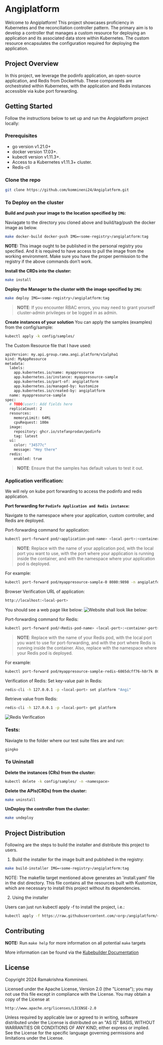 # Angiplatform
Welcome to Angiplatform! This project showcases proficiency in Kubernetes and the reconciliation controller pattern. The primary aim is to develop a controller that manages a custom resource for deploying an application and its associated data store within Kubernetes. The custom resource encapsulates the configuration required for deploying the application.


## Project Overview
In this project, we leverage the podinfo application, an open-source application, and Redis from DockerHub. These components are orchestrated within Kubernetes, with the application and Redis instances accessible via kube port forwarding.


## Getting Started

Follow the instructions below to set up and run the Angiplatform project locally:

### Prerequisites
- go version v1.21.0+
- docker version 17.03+.
- kubectl version v1.11.3+.
- Access to a Kubernetes v1.11.3+ cluster.
- Redis-cli


### Clone the repo 

```sh 
git clone https://github.com/kommineni24/Angiplatform.git
```

### To Deploy on the cluster

**Build and push your image to the location specified by `IMG`:**

Naviagate to the directory you cloned above and build/tag/push the docker image as below.

```sh
make docker-build docker-push IMG=<some-registry>/angiplatform:tag
```
**NOTE:** This image ought to be published in the personal registry you specified. 
And it is required to have access to pull the image from the working environment. 
Make sure you have the proper permission to the registry if the above commands don’t work.



**Install the CRDs into the cluster:**

```sh
make install
```

**Deploy the Manager to the cluster with the image specified by `IMG`:**

```sh
make deploy IMG=<some-registry>/angiplatform:tag
```

> **NOTE**: If you encounter RBAC errors, you may need to grant yourself cluster-admin 
privileges or be logged in as admin.


**Create instances of your solution**
You can apply the samples (examples) from the config/sample:

```sh
kubectl apply -k config/samples/
```

The Custom Resource file that I have used:
```sh
apiVersion: my.api.group.rama.angi.platform/v1alpha1
kind: MyAppResource
metadata:
  labels:
    app.kubernetes.io/name: myappresource
    app.kubernetes.io/instance: myappresource-sample
    app.kubernetes.io/part-of: angiplatform
    app.kubernetes.io/managed-by: kustomize
    app.kubernetes.io/created-by: angiplatform
  name: myappresource-sample
spec:
  # TODO(user): Add fields here
  replicaCount: 2
  resources:
    memoryLimit: 64Mi
    cpuRequest: 100m
  image:
    repository: ghcr.io/stefanprodan/podinfo
    tag: latest
  ui:
    color: "34577c"
    message: "Hey there"
  redis:
    enabled: true
```
 
>**NOTE**: Ensure that the samples has default values to test it out.


### Application verification:

We will rely on kube port forwarding to access the podinfo and redis application.


**Port forwarding for `Podinfo Application and Redis instance`:**

Navigate to the namespace where your application, custom controller, and Redis are deployed.

Port-forwarding command for application:
```sh
kubectl port-forward pod/<application-pod-name> <local-port>:<container-port> -n <namespace>
```

>**NOTE**: Replace <application-pod-name> with the name of your application pod, <local-port> with the local port you want to use, <container-port> with the port where your application is running inside the container, and <namespace> with the namespace where your application pod is deployed.

For example:
```sh
kubectl port-forward pod/myappresource-sample-0 8080:9898 -n angiplatform-system
```


Browser Verification URL of application:
```sh
http://localhost:<local-port>
```

You should see a web page like below:
![Website shall look like below:](https://github.com/kommineni24/Angiplatform/blob/master/Images/Angi%20Podinfo.png?raw=true)


Port-forwarding command for Redis:
```sh
kubectl port-forward pod/<Redis-pod-name> <local-port>:<container-port> -n <namespace>
```

>**NOTE**: Replace <Redis-pod-name> with the name of your Redis pod, <local-port> with the local port you want to use for port-forwarding, and <container-port> with the port where Redis is running inside the container. Also, replace <namespace> with the namespace where your Redis pod is deployed.

For example:
```sh
kubectl port-forward pod/myappresource-sample-redis-6865dcff76-h8r7k 8081:6379 -n angiplatform-system
```


Verification of Redis:
Set key-value pair in Redis:
```sh
redis-cli -h 127.0.0.1 -p <local-port> set platform "Angi"
```

Retrieve value from Redis:
```sh
redis-cli -h 127.0.0.1 -p <local-port> get platform
```

![Redis Verification](https://github.com/kommineni24/Angiplatform/blob/master/Images/Redis%20Verify.png?raw=true)




### Tests:

Naviagte to the folder where our test suite files are and run:
```sh
gingko
```

### To Uninstall
**Delete the instances (CRs) from the cluster:**

```sh
kubectl delete -k config/samples/ -n <namespace>
```

**Delete the APIs(CRDs) from the cluster:**

```sh
make uninstall
```

**UnDeploy the controller from the cluster:**

```sh
make undeploy
```

## Project Distribution

Following are the steps to build the installer and distribute this project to users.

1. Build the installer for the image built and published in the registry:

```sh
make build-installer IMG=<some-registry>/angiplatform:tag
```

NOTE: The makefile target mentioned above generates an 'install.yaml'
file in the dist directory. This file contains all the resources built
with Kustomize, which are necessary to install this project without
its dependencies.

2. Using the installer

Users can just run kubectl apply -f <URL for YAML BUNDLE> to install the project, i.e.:

```sh
kubectl apply -f https://raw.githubusercontent.com/<org>/angiplatform/<tag or branch>/dist/install.yaml
```

## Contributing

**NOTE:** Run `make help` for more information on all potential `make` targets

More information can be found via the [Kubebuilder Documentation](https://book.kubebuilder.io/introduction.html)

## License

Copyright 2024 Ramakrishna Kommineni.

Licensed under the Apache License, Version 2.0 (the "License");
you may not use this file except in compliance with the License.
You may obtain a copy of the License at

    http://www.apache.org/licenses/LICENSE-2.0

Unless required by applicable law or agreed to in writing, software
distributed under the License is distributed on an "AS IS" BASIS,
WITHOUT WARRANTIES OR CONDITIONS OF ANY KIND, either express or implied.
See the License for the specific language governing permissions and
limitations under the License.

